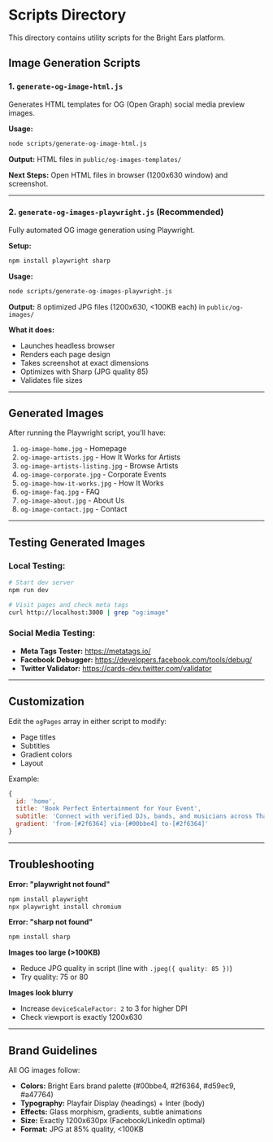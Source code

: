 # Scripts Directory

This directory contains utility scripts for the Bright Ears platform.

## Image Generation Scripts

### 1. `generate-og-image-html.js`
Generates HTML templates for OG (Open Graph) social media preview images.

**Usage:**
```bash
node scripts/generate-og-image-html.js
```

**Output:** HTML files in `public/og-images-templates/`

**Next Steps:** Open HTML files in browser (1200x630 window) and screenshot.

---

### 2. `generate-og-images-playwright.js` (Recommended)
Fully automated OG image generation using Playwright.

**Setup:**
```bash
npm install playwright sharp
```

**Usage:**
```bash
node scripts/generate-og-images-playwright.js
```

**Output:** 8 optimized JPG files (1200x630, <100KB each) in `public/og-images/`

**What it does:**
- Launches headless browser
- Renders each page design
- Takes screenshot at exact dimensions
- Optimizes with Sharp (JPG quality 85)
- Validates file sizes

---

## Generated Images

After running the Playwright script, you'll have:

1. `og-image-home.jpg` - Homepage
2. `og-image-artists.jpg` - How It Works for Artists
3. `og-image-artists-listing.jpg` - Browse Artists
4. `og-image-corporate.jpg` - Corporate Events
5. `og-image-how-it-works.jpg` - How It Works
6. `og-image-faq.jpg` - FAQ
7. `og-image-about.jpg` - About Us
8. `og-image-contact.jpg` - Contact

---

## Testing Generated Images

### Local Testing:
```bash
# Start dev server
npm run dev

# Visit pages and check meta tags
curl http://localhost:3000 | grep "og:image"
```

### Social Media Testing:
- **Meta Tags Tester:** https://metatags.io/
- **Facebook Debugger:** https://developers.facebook.com/tools/debug/
- **Twitter Validator:** https://cards-dev.twitter.com/validator

---

## Customization

Edit the `ogPages` array in either script to modify:
- Page titles
- Subtitles
- Gradient colors
- Layout

Example:
```javascript
{
  id: 'home',
  title: 'Book Perfect Entertainment for Your Event',
  subtitle: 'Connect with verified DJs, bands, and musicians across Thailand',
  gradient: 'from-[#2f6364] via-[#00bbe4] to-[#2f6364]'
}
```

---

## Troubleshooting

**Error: "playwright not found"**
```bash
npm install playwright
npx playwright install chromium
```

**Error: "sharp not found"**
```bash
npm install sharp
```

**Images too large (>100KB)**
- Reduce JPG quality in script (line with `.jpeg({ quality: 85 })`)
- Try quality: 75 or 80

**Images look blurry**
- Increase `deviceScaleFactor: 2` to 3 for higher DPI
- Check viewport is exactly 1200x630

---

## Brand Guidelines

All OG images follow:
- **Colors:** Bright Ears brand palette (#00bbe4, #2f6364, #d59ec9, #a47764)
- **Typography:** Playfair Display (headings) + Inter (body)
- **Effects:** Glass morphism, gradients, subtle animations
- **Size:** Exactly 1200x630px (Facebook/LinkedIn optimal)
- **Format:** JPG at 85% quality, <100KB
